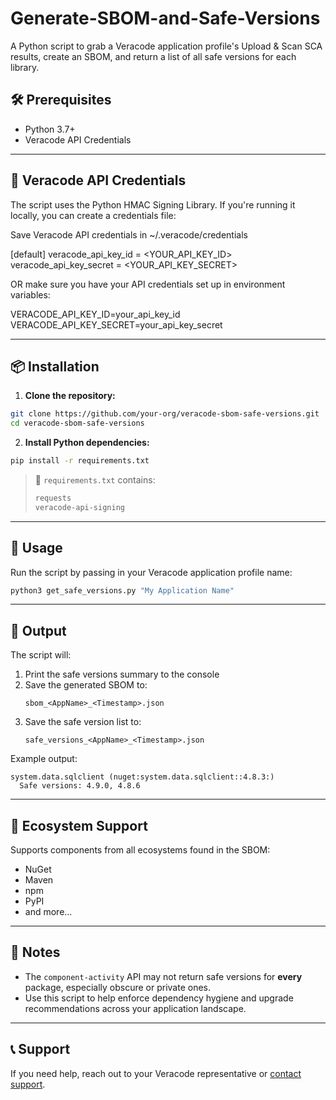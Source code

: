 # Generate-SBOM-and-Safe-Versions
A Python script to grab a Veracode application profile's Upload &amp; Scan SCA results, create an SBOM, and return a list of all safe versions for each library.

## 🛠️ Prerequisites

- Python 3.7+
- Veracode API Credentials

---

## 🔐 Veracode API Credentials

The script uses the Python HMAC Signing Library. If you're running it locally, you can create a credentials file:

Save Veracode API credentials in ~/.veracode/credentials

[default]
veracode_api_key_id = <YOUR_API_KEY_ID>
veracode_api_key_secret = <YOUR_API_KEY_SECRET>

OR make sure you have your API credentials set up in environment variables:


VERACODE_API_KEY_ID=your_api_key_id
VERACODE_API_KEY_SECRET=your_api_key_secret


---

## 📦 Installation

1. **Clone the repository:**

```bash
git clone https://github.com/your-org/veracode-sbom-safe-versions.git
cd veracode-sbom-safe-versions
```

2. **Install Python dependencies:**

```bash
pip install -r requirements.txt
```

> 📄 `requirements.txt` contains:
> ```txt
> requests
> veracode-api-signing
> ```

---

## 🚀 Usage

Run the script by passing in your Veracode application profile name:

```bash
python3 get_safe_versions.py "My Application Name"
```

---

## 📁 Output

The script will:

1. Print the safe versions summary to the console
2. Save the generated SBOM to:
   ```
   sbom_<AppName>_<Timestamp>.json
   ```
3. Save the safe version list to:
   ```
   safe_versions_<AppName>_<Timestamp>.json
   ```

Example output:
```
system.data.sqlclient (nuget:system.data.sqlclient::4.8.3:)
  Safe versions: 4.9.0, 4.8.6
```

---

## 🔄 Ecosystem Support

Supports components from all ecosystems found in the SBOM:
- NuGet
- Maven
- npm
- PyPI
- and more...

---

## 🧩 Notes

- The `component-activity` API may not return safe versions for **every** package, especially obscure or private ones.
- Use this script to help enforce dependency hygiene and upgrade recommendations across your application landscape.

---

## 📞 Support

If you need help, reach out to your Veracode representative or [contact support](https://www.veracode.com/support).
